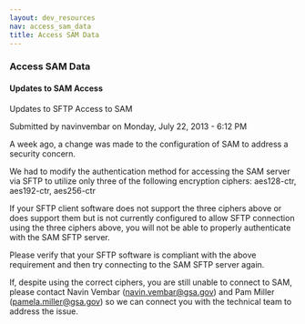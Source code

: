 ```yaml
---
layout: dev_resources
nav: access_sam_data
title: Access SAM Data
---
```

### Access SAM Data

#### Updates to SAM Access

Updates to SFTP Access to SAM


Submitted by navinvembar on Monday, July 22, 2013 - 6:12 PM

A week ago, a change was made to the configuration of SAM to address a security concern. 

We had to modify the authentication method for accessing the SAM server via SFTP to utilize only three of the following encryption ciphers: 
aes128-ctr, aes192-ctr, aes256-ctr 

If your SFTP client software does not support the three ciphers above or does support them but is not currently configured to allow SFTP connection using the three ciphers above, you will not be able to properly authenticate with the SAM SFTP server. 

Please verify that your SFTP software is compliant with the above requirement and then try connecting to the SAM SFTP server again. 

If, despite using the correct ciphers, you are still unable to connect to SAM, please contact Navin Vembar (navin.vembar@gsa.gov) and Pam Miller (pamela.miller@gsa.gov) so we can connect you with the technical team to address the issue.
